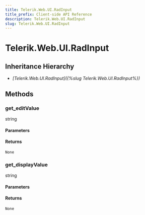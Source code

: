 ```yaml
---
title: Telerik.Web.UI.RadInput
title_prefix: Client-side API Reference
description: Telerik.Web.UI.RadInput
slug: Telerik.Web.UI.RadInput
---
```


# Telerik.Web.UI.RadInput  

## Inheritance Hierarchy

* *[Telerik.Web.UI.RadInput]({%slug Telerik.Web.UI.RadInput%})*


## Methods

###  get_editValue

string

#### Parameters

#### Returns

`None` 

### get_displayValue

string

#### Parameters

#### Returns

`None` 



